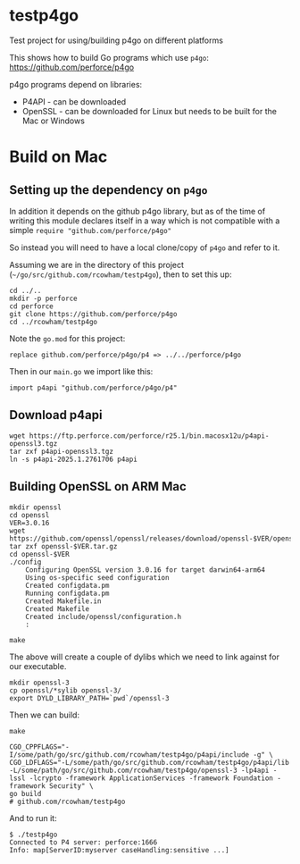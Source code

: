 # testp4go
Test project for using/building p4go on different platforms

This shows how to build Go programs which use `p4go`: https://github.com/perforce/p4go

p4go programs depend on libraries:

* P4API - can be downloaded
* OpenSSL - can be downloaded for Linux but needs to be built for the Mac or Windows

# Build on Mac

## Setting up the dependency on `p4go`

In addition it depends on the github p4go library, but as of the time of writing this module declares itself in a 
way which is not compatible with a simple `require "github.com/perforce/p4go"`

So instead you will need to have a local clone/copy of `p4go` and refer to it.

Assuming we are in the directory of this project (`~/go/src/github.com/rcowham/testp4go`), then to set this up:

```
cd ../..
mkdir -p perforce
cd perforce
git clone https://github.com/perforce/p4go
cd ../rcowham/testp4go
```

Note the `go.mod` for this project:

    replace github.com/perforce/p4go/p4 => ../../perforce/p4go

Then in our `main.go` we import like this:

    import p4api "github.com/perforce/p4go/p4"

## Download p4api

```
wget https://ftp.perforce.com/perforce/r25.1/bin.macosx12u/p4api-openssl3.tgz
tar zxf p4api-openssl3.tgz
ln -s p4api-2025.1.2761706 p4api
```

## Building OpenSSL on ARM Mac

```
mkdir openssl
cd openssl
VER=3.0.16
wget https://github.com/openssl/openssl/releases/download/openssl-$VER/openssl-$VER.tar.gz
tar zxf openssl-$VER.tar.gz
cd openssl-$VER
./config
    Configuring OpenSSL version 3.0.16 for target darwin64-arm64
    Using os-specific seed configuration
    Created configdata.pm
    Running configdata.pm
    Created Makefile.in
    Created Makefile
    Created include/openssl/configuration.h
    :

make
```

The above will create a couple of dylibs which we need to link against for our executable.

```
mkdir openssl-3
cp openssl/*sylib openssl-3/
export DYLD_LIBRARY_PATH=`pwd`/openssl-3
```

Then we can build:

```
make

CGO_CPPFLAGS="-I/some/path/go/src/github.com/rcowham/testp4go/p4api/include -g" \
CGO_LDFLAGS="-L/some/path/go/src/github.com/rcowham/testp4go/p4api/lib -L/some/path/go/src/github.com/rcowham/testp4go/openssl-3 -lp4api -lssl -lcrypto -framework ApplicationServices -framework Foundation -framework Security" \
go build
# github.com/rcowham/testp4go
```

And to run it:

```
$ ./testp4go
Connected to P4 server: perforce:1666
Info: map[ServerID:myserver caseHandling:sensitive ...]
```
